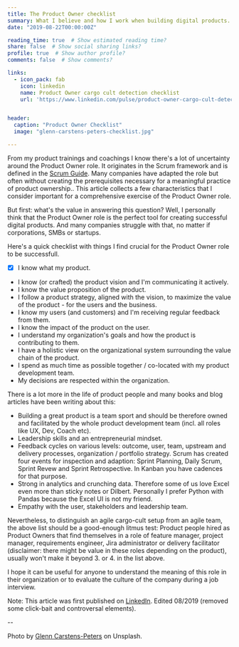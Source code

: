 ```yaml
---
title: The Product Owner checklist
summary: What I believe and how I work when building digital products.
date: "2019-08-22T00:00:00Z"

reading_time: true  # Show estimated reading time?
share: false  # Show social sharing links?
profile: true  # Show author profile?
comments: false  # Show comments?

links:
  - icon_pack: fab
    icon: linkedin
    name: Product Owner cargo cult detection checklist
    url: 'https://www.linkedin.com/pulse/product-owner-cargo-cult-detection-checklist-martin-stahl/'


header:
  caption: "Product Owner Checklist"
  image: "glenn-carstens-peters-checklist.jpg"

---
```

From my product trainings and coachings I know there's a lot of uncertainty around the Product Owner role. It originates in the Scrum framework and is defined in the [Scrum Guide](https://www.scrumguides.org/scrum-guide.html). Many companies have adapted the role but often without creating the prerequisites necessary for a meaningful practice of product ownership..
This article collects a few characteristics that I consider important for a comprehensive exercise of the Product Owner role.

But first: what's the value in answering this question? 
Well, I personally think that the Product Owner role is the perfect tool for creating successful digital products. And many companies struggle with that, no matter if corporations, SMBs or startups. 

Here's a quick checklist with things I find crucial for the Product Owner role to be successfull. 

- [x] I know what my product.
- I know (or crafted) the product vision and I'm communicating it actively.
- I know the value proposition of the product.
- I follow a product strategy, aligned with the vision, to maximize the value of the product - for the users and the business.
- I know my users (and customers) and I'm receiving regular feedback from them.
- I know the impact of the product on the user.
- I understand my organization's goals and how the product is contributing to them.
- I have a holistic view on the organizational system surrounding the value chain of the product.
- I spend as much time as possible together / co-located with my product development team.
- My decisions are respected within the organization.

There is a lot more in the life of product people and many books and blog articles have been writing about this:

- Building a great product is a team sport and should be therefore owned and facilitated by the whole product development team (incl. all roles like UX, Dev, Coach etc).
- Leadership skills and an entrepreneurial mindset.
- Feedback cycles on various levels: outcome, user, team, upstream and delivery processes, organization / portfolio strategy. Scrum has created four events for inspection and adaption: Sprint Planning, Daily Scrum, Sprint Revew and Sprint Retrospective. In Kanban you have cadences for that purpose.
- Strong in analytics and crunching data. Therefore some of us love Excel even more than sticky notes or Dilbert. Personally I prefer Python with Pandas because the Excel UI is not my friend.
- Empathy with the user, stakeholders and leadership team.

Nevertheless, to distinguish an agile cargo-cult setup from an agile team, the above list should be a good-enough litmus test: Product people hired as Product Owners that find themselves in a role of feature manager, project manager, requirements engineer, Jira administrator or delivery facilitator (disclaimer: there might be value in these roles depending on the product), usually won't make it beyond 3. or 4. in the list above.

I hope it can be useful for anyone to understand the meaning of this role in their organization or to evaluate the culture of the company during a job interview.

Note: 
This article was first published on [LinkedIn](https://www.linkedin.com/pulse/product-owner-cargo-cult-detection-checklist-martin-stahl/). Edited 08/2019 (removed some click-bait and controversal elements).

--

Photo by [Glenn Carstens-Peters](https://unsplash.com/@glenncarstenspeters) on Unsplash.
